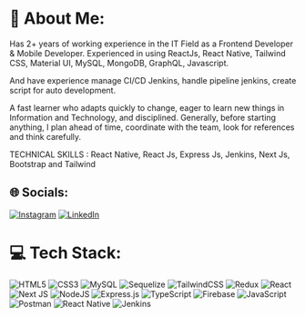 # 💫 About Me:
Has 2+ years of working experience in the IT Field as a Frontend Developer & Mobile Developer.
Experienced in using ReactJs, React Native, Tailwind CSS, Material UI, MySQL, MongoDB, GraphQL, Javascript.

And have experience manage CI/CD Jenkins, handle pipeline jenkins, create script for auto development.

A fast learner who adapts quickly to change, eager to learn new things in Information and Technology, and disciplined. Generally, before starting anything, I plan ahead of time, coordinate with the team, look for references and think carefully.

TECHNICAL SKILLS :
React Native, React Js, Express Js, Jenkins, Next Js, Bootstrap and Tailwind

## 🌐 Socials:
[![Instagram](https://img.shields.io/badge/<xfiqryx>-%23E4405F.svg?style=for-the-badge&logo=Instagram&logoColor=white)](https://instagram.com/xfiqryx) [![LinkedIn](https://img.shields.io/badge/LinkedIn-%230077B5.svg?logo=linkedin&logoColor=white)](https://linkedin.com/in/fiqry-arahmansyah)

# 💻 Tech Stack:
![HTML5](https://img.shields.io/badge/html5-%23E34F26.svg?style=for-the-badge&logo=html5&logoColor=white) ![CSS3](https://img.shields.io/badge/css3-%231572B6.svg?style=for-the-badge&logo=css3&logoColor=white) ![MySQL](https://img.shields.io/badge/mysql-4479A1.svg?style=for-the-badge&logo=mysql&logoColor=white) ![Sequelize](https://img.shields.io/badge/Sequelize-52B0E7?style=for-the-badge&logo=Sequelize&logoColor=white) ![TailwindCSS](https://img.shields.io/badge/tailwindcss-%2338B2AC.svg?style=for-the-badge&logo=tailwind-css&logoColor=white) ![Redux](https://img.shields.io/badge/redux-%23593d88.svg?style=for-the-badge&logo=redux&logoColor=white) ![React](https://img.shields.io/badge/react-%2320232a.svg?style=for-the-badge&logo=react&logoColor=%2361DAFB) ![Next JS](https://img.shields.io/badge/Next-black?style=for-the-badge&logo=next.js&logoColor=white) ![NodeJS](https://img.shields.io/badge/node.js-6DA55F?style=for-the-badge&logo=node.js&logoColor=white) ![Express.js](https://img.shields.io/badge/express.js-%23404d59.svg?style=for-the-badge&logo=express&logoColor=%2361DAFB) ![TypeScript](https://img.shields.io/badge/typescript-%23007ACC.svg?style=for-the-badge&logo=typescript&logoColor=white) ![Firebase](https://img.shields.io/badge/firebase-%23039BE5.svg?style=for-the-badge&logo=firebase) ![JavaScript](https://img.shields.io/badge/javascript-%23323330.svg?style=for-the-badge&logo=javascript&logoColor=%23F7DF1E) ![Postman](https://img.shields.io/badge/Postman-FF6C37?style=for-the-badge&logo=postman&logoColor=white) ![React Native](https://img.shields.io/badge/react_native-%2320232a.svg?style=for-the-badge&logo=react&logoColor=%2361DAFB") ![Jenkins](https://img.shields.io/badge/jenkins-%232C5263.svg?style=for-the-badge&logo=jenkins&logoColor=white)

